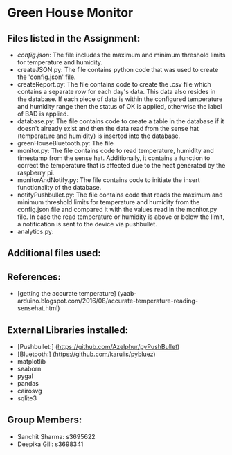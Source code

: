 # Green House Monitor

## Files listed in the Assignment:
- _config.json_: The file includes the maximum and minimum threshold limits for temperature and humidity.
- createJSON.py: The file contains python code that was used to create the 'config.json' file.
- createReport.py: The file contains code to create the .csv file which contains a separate row for each day's data. This data also resides in the database. If each piece of data is within the configured temperature and humidity range then the status of OK is applied, otherwise the label of BAD is applied.
- database.py: The file contains code to create a table in the database if it doesn't already exist and then the data read from the sense hat (temperature and humidity) is inserted into the database.
- greenHouseBluetooth.py: The file 
- monitor.py: The file contains code to read temperature, humidity and timestamp from the sense hat. Additionally, it contains a function to correct the temperature that is affected due to the heat generated by the raspberry pi.
- monitorAndNotify.py: The file contains code to initiate the insert functionality of the database.
- notifyPushbullet.py: The file contains code that reads the maximum and minimum threshold limits for temperature and humidity from the config.json file and compared it with the values read in the monitor.py file. In case the read temperature or humidity is above or below the limit, a notification is sent to the device via pushbullet.
- analytics.py:

## Additional files used:


## References:
- [getting the accurate temperature] (yaab-arduino.blogspot.com/2016/08/accurate-temperature-reading-sensehat.html) 

## External Libraries installed:
- [Pushbullet:] (https://github.com/Azelphur/pyPushBullet)
- [Bluetooth:] (https://github.com/karulis/pybluez) 
- matplotlib
- seaborn
- pygal
- pandas
- cairosvg
- sqlite3


## Group Members:
- Sanchit Sharma: s3695622
- Deepika Gill: s3698341
